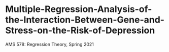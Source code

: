 # Multiple-Regression-Analysis-of-the-Interaction-Between-Gene-and-Stress-on-the-Risk-of-Depression
AMS 578: Regression Theory, Spring 2021
